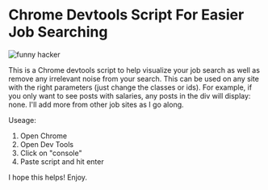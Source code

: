 # Chrome Devtools Script For Easier Job Searching

![funny hacker](https://raw.githubusercontent.com/kr1st1n4gr0eg3r/linkedin-hacks/main/img/giphy.webp)

This is a Chrome devtools script to help visualize your job search as well as remove any irrelevant noise from your search. This can be used on any site with the right parameters (just change the classes or ids). For example, if you only want to see posts with salaries, any posts in the div will display: none. I'll add more from other job sites as I go along. 

Useage:

1. Open Chrome
2. Open Dev Tools
3. Click on "console"
4. Paste script and hit enter

I hope this helps! Enjoy.


